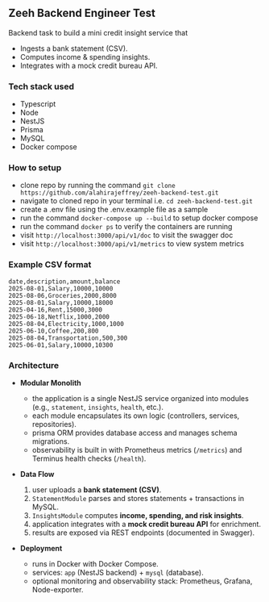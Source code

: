 ## Zeeh Backend Engineer Test

Backend task to build a mini credit insight service that

- Ingests a bank statement (CSV).
- Computes income & spending insights.
- Integrates with a mock credit bureau API.

### Tech stack used

- Typescript
- Node
- NestJS
- Prisma
- MySQL
- Docker compose

### How to setup

- clone repo by running the command `git clone https://github.com/alahirajeffrey/zeeh-backend-test.git`
- navigate to cloned repo in your terminal i.e. `cd zeeh-backend-test.git`
- create a .env file using the .env.example file as a sample
- run the command `docker-compose up --build` to setup docker compose
- run the command `docker ps` to verify the containers are running
- visit `http://localhost:3000/api/v1/doc` to visit the swagger doc
- visit `http://localhost:3000/api/v1/metrics` to view system metrics

### Example CSV format

```
date,description,amount,balance
2025-08-01,Salary,10000,10000
2025-08-06,Groceries,2000,8000
2025-08-01,Salary,10000,18000
2025-04-16,Rent,15000,3000
2025-06-18,Netflix,1000,2000
2025-08-04,Electricity,1000,1000
2025-06-10,Coffee,200,800
2025-08-04,Transportation,500,300
2025-06-01,Salary,10000,10300
```

### Architecture

- **Modular Monolith**
  - the application is a single NestJS service organized into modules (e.g., `statement`, `insights`, `health`, etc.).
  - each module encapsulates its own logic (controllers, services, repositories).
  - prisma ORM provides database access and manages schema migrations.
  - observability is built in with Prometheus metrics (`/metrics`) and Terminus health checks (`/health`).

- **Data Flow**
  1. user uploads a **bank statement (CSV)**.
  2. `StatementModule` parses and stores statements + transactions in MySQL.
  3. `InsightsModule` computes **income, spending, and risk insights**.
  4. application integrates with a **mock credit bureau API** for enrichment.
  5. results are exposed via REST endpoints (documented in Swagger).

- **Deployment**
  - runs in Docker with Docker Compose.
  - services: `app` (NestJS backend) + `mysql` (database).
  - optional monitoring and observability stack: Prometheus, Grafana, Node-exporter.
